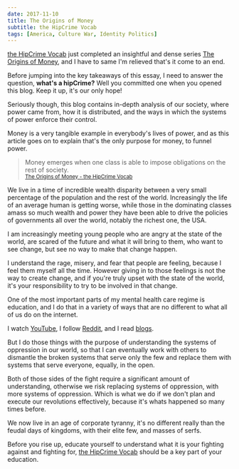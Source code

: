 ```yaml
---
date: 2017-11-10
title: The Origins of Money
subtitle: the HipCrime Vocab
tags: [America, Culture War, Identity Politics]
---
```


[the HipCrime Vocab](http://hipcrimevocab.com) just completed an insightful and dense series [The Origins of Money](http://hipcrimevocab.com/2017/11/10/the-origin-of-money-key-takeaways/), and I have to same I'm relieved that's it come to an end.

Before jumping into the key takeaways of this essay, I need to answer the question, **what's a hipCrime?** Well you committed one when you opened this blog. Keep it up, it's our only hope!

Seriously though, this blog contains in-depth analysis of our society, where power came from, how it is distributed, and the ways in which the systems of power enforce their control.

Money is a very tangible example in everybody's lives of power, and as this article goes on to explain that's the only purpose for money, to funnel power.

> Money emerges when one class is able to impose obligations on the rest of society.
> <br>
> <small>[The Origins of Money - the HipCrime Vocab](http://hipcrimevocab.com/2017/11/10/the-origin-of-money-key-takeaways/)</small>

We live in a time of incredible wealth disparity between a very small percentage of the population and the rest of the world. Increasingly the life of an average human is getting worse, while those in the dominating classes amass so much wealth and power they have been able to drive the policies of governments all over the world, notably the richest one, the USA.

I am increasingly meeting young people who are angry at the state of the world, are scared of the future and what it will bring to them, who want to see change, but see no way to make that change happen.

I understand the rage, misery, and fear that people are feeling, because I feel them myself all the time. However giving in to those feelings is not the way to create change, and if you're truly upset with the state of the world, it's your responsibility to try to be involved in that change.

One of the most important parts of my mental health care regime is education, and I do that in a variety of ways that are no different to what all of us do on the internet.

I watch [YouTube](https://youtube.com/contrapoints), I follow [Reddit](https://reddit.com/latestagecapitalism), and I read [blogs](http://hipcrimevocab.com).

But I do those things with the purpose of understanding the systems of oppression in our world, so that I can eventually work with others to dismantle the broken systems that serve only the few and replace them with systems that serve everyone, equally, in the open.

Both of those sides of the fight require a significant amount of understanding, otherwise we risk replacing systems of oppression, with more systems of oppression. Which is what we do if we don't plan and execute our revolutions effectively, because it's whats happened so many times before.

We now live in an age of corporate tyranny, it's no different really than the feudal days of kingdoms, with their elite few, and masses of serfs.

Before you rise up, educate yourself to understand what it is your fighting against and fighting for, [the HipCrime Vocab](http://hipcrimevocab.com) should be a key part of your education.

<!--

http://hipcrimevocab.com/2017/11/10/the-origin-of-money-key-takeaways/#respond

Thanks for such a wonderfully insightful and dense series, which I haven't finished reading yet. This Key Takeaways post is fantastic, I think it is a great way to introduce someone to the work

-->
